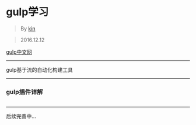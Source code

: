 # gulp学习

>By [kin](https://cuikangjie.github.io/resume/)

>2016.12.12

[gulp中文网](http://www.gulpjs.com.cn/)

---
gulp基于流的自动化构建工具


---
### gulp插件详解

```javascript

```
---
后续完善中...
